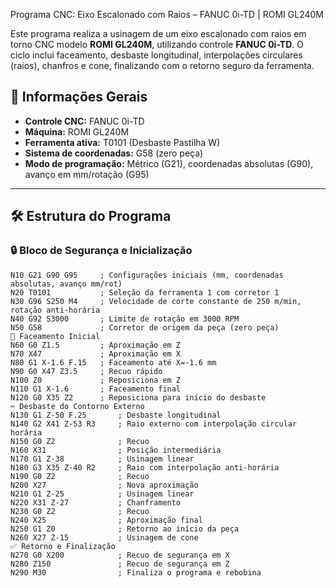  Programa CNC: Eixo Escalonado com Raios – FANUC 0i-TD | ROMI GL240M

Este programa realiza a usinagem de um eixo escalonado com raios em torno CNC modelo **ROMI GL240M**, utilizando controle **FANUC 0i-TD**. O ciclo inclui faceamento, desbaste longitudinal, interpolações circulares (raios), chanfros e cone, finalizando com o retorno seguro da ferramenta.

## 📌 Informações Gerais

- **Controle CNC:** FANUC 0i-TD  
- **Máquina:** ROMI GL240M  
- **Ferramenta ativa:** T0101 (Desbaste Pastilha W)  
- **Sistema de coordenadas:** G58 (zero peça)  
- **Modo de programação:** Métrico (G21), coordenadas absolutas (G90), avanço em mm/rotação (G95)

---

## 🛠️ Estrutura do Programa

### 🔒 Bloco de Segurança e Inicialização

```gcode
N10 G21 G90 G95     ; Configurações iniciais (mm, coordenadas absolutas, avanço mm/rot)
N20 T0101           ; Seleção da ferramenta 1 com corretor 1
N30 G96 S250 M4     ; Velocidade de corte constante de 250 m/min, rotação anti-horária
N40 G92 S3000       ; Limite de rotação em 3000 RPM
N50 G58             ; Corretor de origem da peça (zero peça)
🔧 Faceamento Inicial
N60 G0 Z1.5         ; Aproximação em Z
N70 X47             ; Aproximação em X
N80 G1 X-1.6 F.15   ; Faceamento até X=-1.6 mm
N90 G0 X47 Z3.5     ; Recuo rápido
N100 Z0             ; Reposiciona em Z
N110 G1 X-1.6       ; Faceamento final
N120 G0 X35 Z2      ; Reposiciona para início do desbaste
✂️ Desbaste do Contorno Externo
N130 G1 Z-50 F.25       ; Desbaste longitudinal
N140 G2 X41 Z-53 R3     ; Raio externo com interpolação circular horária
N150 G0 Z2              ; Recuo
N160 X31                ; Posição intermediária
N170 G1 Z-38            ; Usinagem linear
N180 G3 X35 Z-40 R2     ; Raio com interpolação anti-horária
N190 G0 Z2              ; Recuo
N200 X27                ; Nova aproximação
N210 G1 Z-25            ; Usinagem linear
N220 X31 Z-27           ; Chanframento
N230 G0 Z2              ; Recuo
N240 X25                ; Aproximação final
N250 G1 Z0              ; Retorno ao início da peça
N260 X27 Z-15           ; Usinagem de cone
✅ Retorno e Finalização
N270 G0 X200            ; Recuo de segurança em X
N280 Z150               ; Recuo de segurança em Z
N290 M30                ; Finaliza o programa e rebobina
